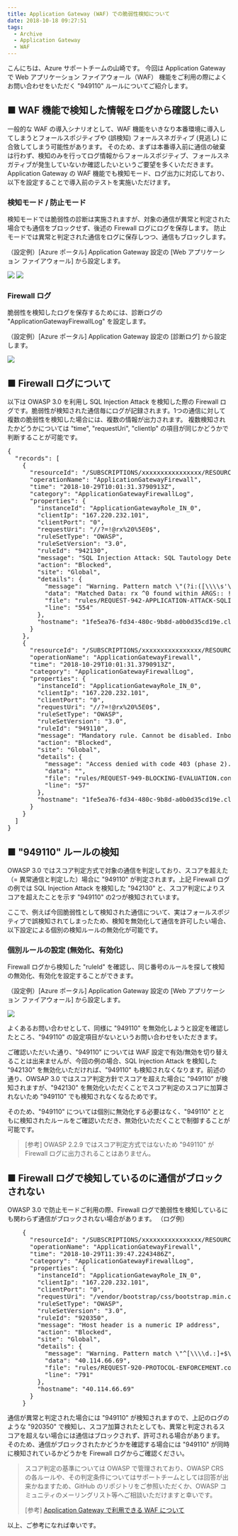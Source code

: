 ```yaml
---
title: Application Gateway (WAF) での脆弱性検知について
date: 2018-10-18 09:27:51
tags:
  - Archive
  - Application Gateway
  - WAF
---
```


こんにちは、Azure サポートチームの山崎です。
今回は Application Gateway で Web アプリケーション ファイアウォール（WAF） 機能をご利用の際によくお問い合わせをいただく "949110" ルールについてご紹介します。

## ■ WAF 機能で検知した情報をログから確認したい
一般的な WAF の導入シナリオとして、WAF 機能をいきなり本番環境に導入してしまうとフォールスポジティブや (誤検知) フォールスネガティブ (見逃し) に合致してしまう可能性があります。
そのため、まずは本番導入前に通信の破棄は行わず、検知のみを行ってログ情報からフォールスポジティブ、フォールスネガティブが発生していないか確認したいというご要望を多くいただきます。
Application Gateway の WAF 機能でも検知モード、ログ出力に対応しており、以下を設定することで導入前のテストを実施いただけます。

 
### 検知モード / 防止モード
検知モードでは脆弱性の診断は実施されますが、対象の通信が異常と判定された場合でも通信をブロックせず、後述の Firewall ログにログを保存します。
防止モードでは異常と判定された通信をログに保存しつつ、通信もブロックします。

（設定例）[Azure ポータル] Application Gateway 設定の [Web アプリケーション ファイアウォール] から設定します。

![](./application-gateway-waf-vulnerability-detection/waf_tayamasa_mode.png)
![](./application-gateway-waf-vulnerability-detection/waf_tayamasa_403_error.png)

### Firewall ログ
脆弱性を検知したログを保存するためには、診断ログの "ApplicationGatewayFirewallLog" を設定します。

（設定例）[Azure ポータル] Application Gateway 設定の \[診断ログ\] から設定します。

![](./application-gateway-waf-vulnerability-detection/waf_tayamasa_firewalllog.png)

## ■ Firewall ログについて
以下は OWASP 3.0 を利用し SQL Injection Attack を検知した際の Firewall ログです。脆弱性が検知された通信毎にログが記録されます。1つの通信に対して複数の脆弱性を検知した場合には、複数の情報が出力されます。
複数検知されたかどうかについては "time", "requestUri", "clientIp" の項目が同じかどうかで判断することが可能です。

<pre>
{
  "records": [
    {
      "resourceId": "/SUBSCRIPTIONS/xxxxxxxxxxxxxxxx/RESOURCEGROUPS/APPGW_TEST01/PROVIDERS/MICROSOFT.NETWORK/APPLICATIONGATEWAYS/APPGW02_WAF",
      "operationName": "ApplicationGatewayFirewall",
      "time": "2018-10-29T10:01:31.3790913Z",
      "category": "ApplicationGatewayFirewallLog",
      "properties": {
        "instanceId": "ApplicationGatewayRole_IN_0",
        "clientIp": "167.220.232.101",
        "clientPort": "0",
        "requestUri": "//?=!@rx%20%5E0$",
        "ruleSetType": "OWASP",
        "ruleSetVersion": "3.0",
        "ruleId": "942130",
        "message": "SQL Injection Attack: SQL Tautology Detected.",
        "action": "Blocked",
        "site": "Global",
        "details": {
          "message": "Warning. Pattern match \"(?i:([\\\\s'\\\"`\\\\(\\\\)]*?)([\\\\d\\\\w]++)([\\\\s'\\\"`\\\\(\\\\)]*?)(?:(?:=|<=>|r?like|sounds\\\\s+like|regexp)([\\\\s'\\\"`\\\\(\\\\)]*?)\\\\2|(?:!=|<=|>=|<>|<|>|\\\\^|is\\\\s+not|not\\\\s+like|not\\\\s+regexp)([\\\\s'\\\"`\\\\(\\\\)]*?)(?!\\\\2)([\\\\d\\\\w]+)))\" at ARGS:.",
          "data": "Matched Data: rx ^0 found within ARGS:: !@rx ^0$",
          "file": "rules/REQUEST-942-APPLICATION-ATTACK-SQLI.conf",
          "line": "554"
        },
        "hostname": "1fe5ea76-fd34-480c-9b8d-a0b0d35cd19e.cloudapp.net"
      }
    },
    {
      "resourceId": "/SUBSCRIPTIONS/xxxxxxxxxxxxxxxx/RESOURCEGROUPS/APPGW_TEST01/PROVIDERS/MICROSOFT.NETWORK/APPLICATIONGATEWAYS/APPGW02_WAF",
      "operationName": "ApplicationGatewayFirewall",
      "time": "2018-10-29T10:01:31.3790913Z",
      "category": "ApplicationGatewayFirewallLog",
      "properties": {
        "instanceId": "ApplicationGatewayRole_IN_0",
        "clientIp": "167.220.232.101",
        "clientPort": "0",
        "requestUri": "//?=!@rx%20%5E0$",
        "ruleSetType": "OWASP",
        "ruleSetVersion": "3.0",
        "ruleId": "949110",
        "message": "Mandatory rule. Cannot be disabled. Inbound Anomaly Score Exceeded (Total Score: 5)",
        "action": "Blocked",
        "site": "Global",
        "details": {
          "message": "Access denied with code 403 (phase 2). Operator GE matched 5 at TX:anomaly_score.",
          "data": "",
          "file": "rules/REQUEST-949-BLOCKING-EVALUATION.conf",
          "line": "57"
        },
        "hostname": "1fe5ea76-fd34-480c-9b8d-a0b0d35cd19e.cloudapp.net"
      }
    }
  ]
}
</pre>

## ■ "949110" ルールの検知
OWASP 3.0 ではスコア判定方式で対象の通信を判定しており、スコアを超えた（= 異常通信と判定した）場合に "949110" が判定されます。上記 Firewall ログの例では SQL Injection Attack を検知した "942130" と、スコア判定によりスコアを超えたことを示す "949110" の2つが検知されています。

ここで、例えば今回脆弱性として検知された通信について、実はフォールスポジティブで誤検知されてしまったため、検知を無効化して通信を許可したい場合、以下設定による個別の検知ルールの無効化が可能です。

 
### 個別ルールの設定 (無効化、有効化)
Firewall ログから検知した "ruleId" を確認し、同じ番号のルールを探して検知の無効化、有効化を設定することができます。

（設定例）[Azure ポータル] Application Gateway 設定の [Web アプリケーション ファイアウォール] から設定します。

![](./application-gateway-waf-vulnerability-detection/waf_tayamasa_rulesetes.png)

よくあるお問い合わせとして、同様に "949110" を無効化しようと設定を確認したところ、"949110" の設定項目がないというお問い合わせをいただきます。

ご確認いただいた通り、"949110" については WAF 設定で有効/無効を切り替えることは出来ませんが、今回の例の場合、SQL Injection Attack を検知した "942130" を無効化いただければ、"949110" も検知されなくなります。前述の通り、OWSAP 3.0 ではスコア判定方針でスコアを超えた場合に "949110" が検知されますが、"942130" を無効化いただくことでスコア判定のスコアに加算されないため "949110" でも検知されなくなるためです。

そのため、"949110" については個別に無効化する必要はなく、"949110" とともに検知されたルールをご確認いただき、無効化いただくことで制御することが可能です。

> \[参考\] OWASP 2.2.9 ではスコア判定方式ではないため "949110" が Firewall ログに出力されることはありません。


## ■ Firewall ログで検知しているのに通信がブロックされない
OWASP 3.0 で防止モードご利用の際、Firewall ログで脆弱性を検知しているにも関わらず通信がブロックされない場合があります。
（ログ例）
<pre>
    {
      "resourceId": "/SUBSCRIPTIONS/xxxxxxxxxxxxxxxx/RESOURCEGROUPS/APPGW_TEST01/PROVIDERS/MICROSOFT.NETWORK/APPLICATIONGATEWAYS/APPGW02_WAF",
      "operationName": "ApplicationGatewayFirewall",
      "time": "2018-10-29T11:39:47.2243486Z",
      "category": "ApplicationGatewayFirewallLog",
      "properties": {
        "instanceId": "ApplicationGatewayRole_IN_0",
        "clientIp": "167.220.232.101",
        "clientPort": "0",
        "requestUri": "/vendor/bootstrap/css/bootstrap.min.css.map",
        "ruleSetType": "OWASP",
        "ruleSetVersion": "3.0",
        "ruleId": "920350",
        "message": "Host header is a numeric IP address",
        "action": "Blocked",
        "site": "Global",
        "details": {
          "message": "Warning. Pattern match \"^[\\\\d.:]+$\" at REQUEST_HEADERS:Host.",
          "data": "40.114.66.69",
          "file": "rules/REQUEST-920-PROTOCOL-ENFORCEMENT.conf",
          "line": "791"
        },
        "hostname": "40.114.66.69"
      }
    }
</pre>

通信が異常と判定された場合には "949110" が検知されますので、上記のログのような "920350" で検知し、スコア加算されたとしても、異常と判定されるスコアを超えない場合には通信はブロックされず、許可される場合があります。
そのため、通信がブロックされたかどうかを確認する場合には "949110" が同時に検知されているかどうかを Firewall ログからご確認ください。

> スコア判定の基準については OWASP で管理されており、OWASP CRS の各ルールや、その判定条件についてはサポートチームとしては回答が出来かねますため、GitHub のリポジトリをご参照いただくか、OWASP コミュニティのメーリングリスト等へご相談いただけますと幸いです。
>
> \[参考\] [Application Gateway で利用できる WAF について ](https://jpaztech.github.io/blog/archive/applicationgaetway-waf-01/)

以上、ご参考になれば幸いです。
